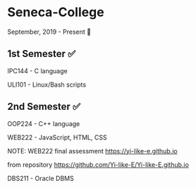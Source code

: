 # Seneca-College
September, 2019 - Present :school:

1st Semester :white_check_mark:
-------------------------------------
IPC144 - C language 

ULI101 - Linux/Bash scripts


2nd Semester :white_check_mark:
-------------------------------------
OOP224 - C++ language

WEB222 - JavaScript, HTML, CSS

NOTE: WEB222 final assessment https://yi-like-e.github.io 

from repository https://github.com/Yi-like-E/Yi-like-E.github.io


DBS211 - Oracle DBMS

